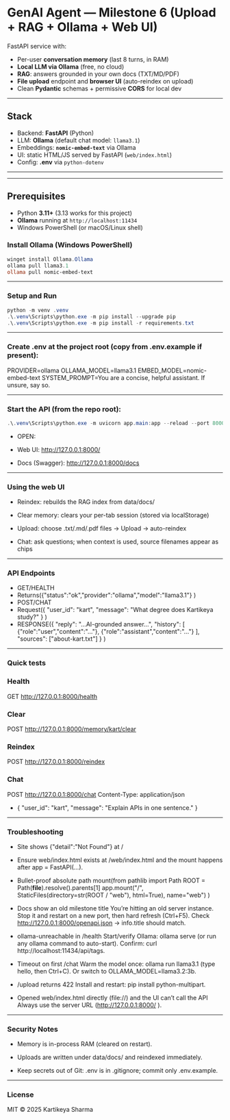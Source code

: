 # GenAI Agent — Milestone 6 (Upload + RAG + Ollama + Web UI)

FastAPI service with:
- Per-user **conversation memory** (last 8 turns, in RAM)
- **Local LLM via Ollama** (free, no cloud)
- **RAG**: answers grounded in your own docs (TXT/MD/PDF)
- **File upload** endpoint and **browser UI** (auto-reindex on upload)
- Clean **Pydantic** schemas + permissive **CORS** for local dev

---

## Stack
- Backend: **FastAPI** (Python)
- LLM: **Ollama** (default chat model: `llama3.1`)
- Embeddings: **`nomic-embed-text`** via Ollama
- UI: static HTML/JS served by FastAPI (`web/index.html`)
- Config: **.env** via `python-dotenv`

---


---

## Prerequisites
- Python **3.11+** (3.13 works for this project)
- **Ollama** running at `http://localhost:11434`
- Windows PowerShell (or macOS/Linux shell)

### Install Ollama (Windows PowerShell)
```powershell
winget install Ollama.Ollama
ollama pull llama3.1
ollama pull nomic-embed-text
```
---
### Setup and Run
``` powershell
python -m venv .venv
.\.venv\Scripts\python.exe -m pip install --upgrade pip
.\.venv\Scripts\python.exe -m pip install -r requirements.txt
```
---
### Create .env at the project root (copy from .env.example if present):
PROVIDER=ollama
OLLAMA_MODEL=llama3.1
EMBED_MODEL=nomic-embed-text
SYSTEM_PROMPT=You are a concise, helpful assistant. If unsure, say so.


---
### Start the API (from the repo root):
``` powershell
.\.venv\Scripts\python.exe -m uvicorn app.main:app --reload --port 8000
```
- OPEN:
- Web UI: http://127.0.0.1:8000/

- Docs (Swagger): http://127.0.0.1:8000/docs
---
### Using the web UI
- Reindex: rebuilds the RAG index from data/docs/

- Clear memory: clears your per-tab session (stored via localStorage)

- Upload: choose .txt/.md/.pdf files → Upload → auto-reindex

- Chat: ask questions; when context is used, source filenames appear as chips
---
### API Endpoints
- GET/HEALTH
- Returns({"status":"ok","provider":"ollama","model":"llama3.1"}
  )
- POST/CHAT
- Request({ "user_id": "kart", "message": "What degree does Kartikeya study?" }
  )
- RESPONSE({
  "reply": "…AI-grounded answer…",
  "history": [
  {"role":"user","content":"…"},
  {"role":"assistant","content":"…"}
  ],
  "sources": ["about-kart.txt"]
  }
  )
---
### Quick tests
### Health
GET http://127.0.0.1:8000/health

### Clear
POST http://127.0.0.1:8000/memory/kart/clear

### Reindex
POST http://127.0.0.1:8000/reindex

### Chat
POST http://127.0.0.1:8000/chat
Content-Type: application/json

- { "user_id": "kart", "message": "Explain APIs in one sentence." }
---
### Troubleshooting
- Site shows {"detail":"Not Found"} at /
- Ensure web/index.html exists at <repo-root>/web/index.html and the mount happens after app = FastAPI(...).
- Bullet-proof absolute path mount(from pathlib import Path
  ROOT = Path(__file__).resolve().parents[1]
  app.mount("/", StaticFiles(directory=str(ROOT / "web"), html=True), name="web")
  )
- Docs show an old milestone title
  You’re hitting an old server instance. Stop it and restart on a new port, then hard refresh (Ctrl+F5).
  Check http://127.0.0.1:8000/openapi.json → info.title should match.

- ollama-unreachable in /health
Start/verify Ollama: ollama serve (or run any ollama command to auto-start). Confirm: curl http://localhost:11434/api/tags.

- Timeout on first /chat
Warm the model once: ollama run llama3.1 (type hello, then Ctrl+C). Or switch to OLLAMA_MODEL=llama3.2:3b.

- /upload returns 422
Install and restart: pip install python-multipart.

- Opened web/index.html directly (file://) and the UI can’t call the API
Always use the server URL (http://127.0.0.1:8000/
).
---
### Security Notes
- Memory is in-process RAM (cleared on restart).

- Uploads are written under data/docs/ and reindexed immediately.

- Keep secrets out of Git: .env is in .gitignore; commit only .env.example.
---

### License
MIT © 2025 Kartikeya Sharma

